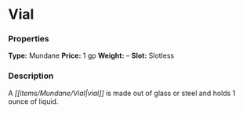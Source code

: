 ﻿---
Title: "Vial"
Type: "Mundane"
Price: "1 gp"
Weight: "–"
Slot: "Slotless"
Description: |
  "A vial is made out of glass or steel and holds 1 ounce of liquid."
Sources: "['Core Rulebook', 'Ultimate Equipment']"
---

# Vial

### Properties

**Type:** Mundane **Price:** 1 gp **Weight:** – **Slot:** Slotless

### Description

A _[[items/Mundane/Vial|vial]]_ is made out of glass or steel and holds 1 ounce of liquid.

